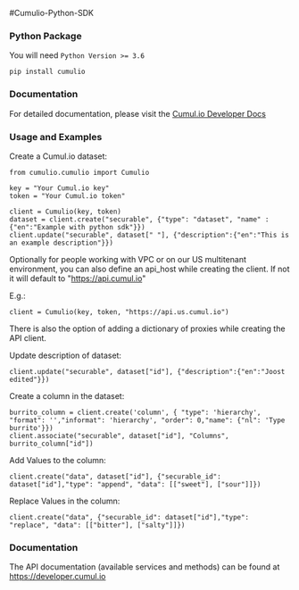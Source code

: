 #Cumulio-Python-SDK

### Python Package

You will need `Python Version >= 3.6`

```console
pip install cumulio
```

### Documentation

For detailed documentation, please visit the [Cumul.io Developer Docs](https://developer.cumul.io/)

### Usage and Examples

Create a Cumul.io dataset:

```console
from cumulio.cumulio import Cumulio

key = "Your Cumul.io key"
token = "Your Cumul.io token"

client = Cumulio(key, token)
dataset = client.create("securable", {"type": "dataset", "name" : {"en":"Example with python sdk"}})
client.update("securable", dataset[" "], {"description":{"en":"This is an example description"}})
```

Optionally for people working with VPC or on our US multitenant environment, you can also define an api_host while creating the client. If not it will default to "https://api.cumul.io"

E.g.:

```console
client = Cumulio(key, token, "https://api.us.cumul.io")
```

There is also the option of adding a dictionary of proxies while creating the API client.

Update description of dataset:

```console
client.update("securable", dataset["id"], {"description":{"en":"Joost edited"}})
```

Create a column in the dataset:

```console
burrito_column = client.create('column', { "type": 'hierarchy', "format": '',"informat": 'hierarchy', "order": 0,"name": {"nl": 'Type burrito'}})
client.associate("securable", dataset["id"], "Columns", burrito_column["id"])
```

Add Values to the column:

```console
client.create("data", dataset["id"], {"securable_id": dataset["id"],"type": "append", "data": [["sweet"], ["sour"]]})
```

Replace Values in the column:

```console
client.create("data", {"securable_id": dataset["id"],"type": "replace", "data": [["bitter"], ["salty"]]})
```

### Documentation

The API documentation (available services and methods) can be found at https://developer.cumul.io
